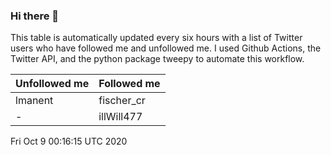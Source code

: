 ### Hi there 👋

This table is automatically updated every six hours with a list of Twitter users who have followed me and unfollowed me. I used Github Actions, the Twitter API, and the python package tweepy to automate this workflow.

| Unfollowed me |  Followed me |
| --- | --- |
|lmanent|fischer_cr|
|-|illWill477|
Fri Oct  9 00:16:15 UTC 2020
